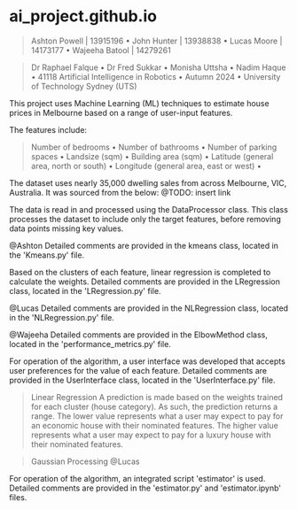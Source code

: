 # ai_project.github.io

<!-- COLLABORATORS -->
> Ashton Powell | 13915196 • 
> John Hunter | 13938838 • 
> Lucas Moore | 14173177 • 
> Wajeeha Batool | 14279261

<!-- PREPARED FOR -->
> Dr Raphael Falque • 
> Dr Fred Sukkar • 
> Monisha Uttsha • 
> Nadim Haque • 
> 41118 Artificial Intelligence in Robotics • 
> Autumn 2024 • 
> University of Technology Sydney (UTS)

<!-- Overview -->
This project uses Machine Learning (ML) techniques to estimate house prices in Melbourne based on a range of user-input features.

<!-- Features -->
The features include:
> Number of bedrooms • 
> Number of bathrooms • 
> Number of parking spaces • 
> Landsize (sqm) • 
> Building area (sqm) • 
> Latitude (general area, north or south) • 
> Longitude (general area, east or west) • 

<!-- Dataset -->
The dataset uses nearly 35,000 dwelling sales from across Melbourne, VIC, Australia. It was sourced from the below:
@TODO: insert link

<!-- Processing -->
The data is read in and processed using the DataProcessor class. This class processes the dataset to include only the target features, before removing data points missing key values.

<!-- K-Means -->
@Ashton
Detailed comments are provided in the kmeans class, located in the 'Kmeans.py' file.

<!-- Linear Regression -->
Based on the clusters of each feature, linear regression is completed to calculate the weights.
Detailed comments are provided in the LRegression class, located in the 'LRegression.py' file.

<!-- Gaussian Processing (Non-Linear Regression) -->
@Lucas
Detailed comments are provided in the NLRegression class, located in the 'NLRegression.py' file.

<!-- Evaluation Metrics -->
@Wajeeha
Detailed comments are provided in the ElbowMethod class, located in the 'performance_metrics.py' file.

<!-- User Interface -->
For operation of the algorithm, a user interface was developed that accepts user preferences for the value of each feature.
Detailed comments are provided in the UserInterface class, located in the 'UserInterface.py' file.

<!-- Prediction -->
> Linear Regression
A prediction is made based on the weights trained for each cluster (house category). As such, the prediction returns a range.
The lower value represents what a user may expect to pay for an economic house with their nominated features.
The higher value represents what a user may expect to pay for a luxury house with their nominated features.

> Gaussian Processing
@Lucas

<!-- Integration -->
For operation of the algorithm, an integrated script 'estimator' is used.
Detailed comments are provided in the 'estimator.py' and 'estimator.ipynb' files.

